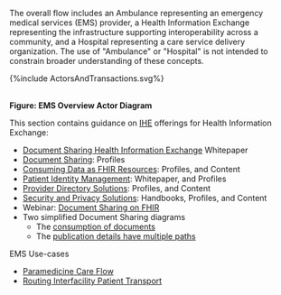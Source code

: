 
The overall flow includes an Ambulance representing an emergency medical services (EMS) provider, a Health Information Exchange representing the infrastructure supporting interoperability across a community, and a Hospital representing a care service delivery organization. The use of "Ambulance" or "Hospital" is not intended to constrain broader understanding of these concepts.

<div>
{%include ActorsAndTransactions.svg%}
</div>
<br clear="all">

**Figure: EMS Overview Actor Diagram**

This section contains guidance on [IHE](https://profiles.ihe.net) offerings for Health Information Exchange:

- [Document Sharing Health Information Exchange](https://profiles.ihe.net/ITI/HIE-Whitepaper/index.html) Whitepaper
- [Document Sharing](https://profiles.ihe.net/ITI/HIE-Whitepaper/index.html#3-document-sharing-profiles): Profiles
- [Consuming Data as FHIR Resources](https://profiles.ihe.net/ITI/HIE-Whitepaper/index.html#4-consuming-data-as-fhir-resources): Profiles, and Content
- [Patient Identity Management](https://profiles.ihe.net/ITI/HIE-Whitepaper/index.html#5-patient-identity-management): Whitepaper, and Profiles
- [Provider Directory Solutions](https://profiles.ihe.net/ITI/HIE-Whitepaper/index.html#6-common-provider-directory): Profiles, and Content
- [Security and Privacy Solutions](https://profiles.ihe.net/ITI/HIE-Whitepaper/index.html#7-security-and-privacy): Handbooks, Profiles, and Content
- Webinar: [Document Sharing on FHIR](https://www.youtube.com/watch?v=3sDgnS71m4o)
- Two simplified Document Sharing diagrams
  - The [consumption of documents](pdqdrd.html)
  - The [publication details have multiple paths](publish.html)

EMS Use-cases
- [Paramedicine Care Flow](pcf.html)
- [Routing Interfacility Patient Transport](ript.html)